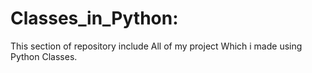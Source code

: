 # Classes_in_Python:
This section of repository include All of my project Which i made using Python Classes.
